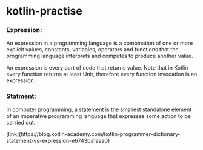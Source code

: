 # kotlin-practise


<h3>Expression:</h3>
<p>An expression in a programming language is a combination of one or more explicit values, constants, variables, operators and functions that the programming language interprets and computes to produce another value.</P>

<p> An expression is every part of code that returns value. Note that in Kotlin every function returns at least Unit, therefore every function invocation is an expression.</p>

<h3>Statment:</h3>
<p> In computer programming, a statement is the smallest standalone element of an imperative programming language that expresses some action to be carried out.</P>
[link](https://blog.kotlin-academy.com/kotlin-programmer-dictionary-statement-vs-expression-e6743ba1aaa0) 
